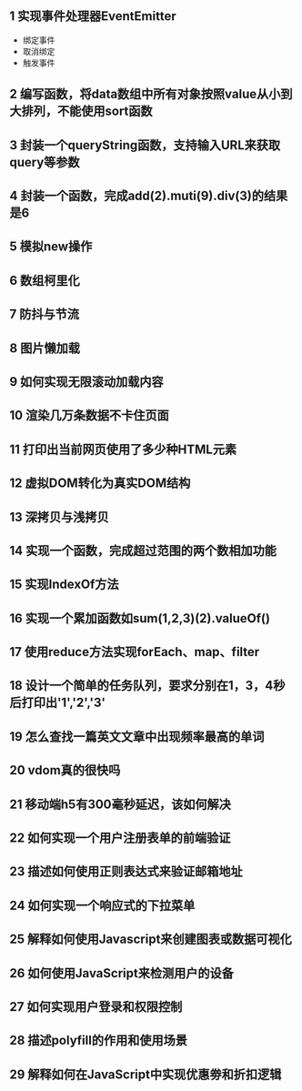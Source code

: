 ## 1 实现事件处理器EventEmitter
 - 绑定事件
 - 取消绑定
 - 触发事件

## 2 编写函数，将data数组中所有对象按照value从小到大排列，不能使用sort函数
## 3 封装一个queryString函数，支持输入URL来获取query等参数
## 4 封装一个函数，完成add(2).muti(9).div(3)的结果是6
## 5 模拟new操作
## 6 数组柯里化
## 7 防抖与节流
## 8 图片懒加载
## 9 如何实现无限滚动加载内容
## 10 渲染几万条数据不卡住页面
## 11 打印出当前网页使用了多少种HTML元素
## 12 虚拟DOM转化为真实DOM结构
## 13 深拷贝与浅拷贝
## 14 实现一个函数，完成超过范围的两个数相加功能
## 15 实现IndexOf方法
## 16 实现一个累加函数如sum(1,2,3)(2).valueOf()
## 17 使用reduce方法实现forEach、map、filter
## 18 设计一个简单的任务队列，要求分别在1，3，4秒后打印出'1','2','3'
## 19 怎么查找一篇英文文章中出现频率最高的单词
## 20 vdom真的很快吗
## 21 移动端h5有300毫秒延迟，该如何解决
## 22 如何实现一个用户注册表单的前端验证
## 23 描述如何使用正则表达式来验证邮箱地址
## 24 如何实现一个响应式的下拉菜单
## 25 解释如何使用Javascript来创建图表或数据可视化
## 26 如何使用JavaScript来检测用户的设备
## 27 如何实现用户登录和权限控制
## 28 描述polyfill的作用和使用场景
## 29 解释如何在JavaScript中实现优惠劵和折扣逻辑